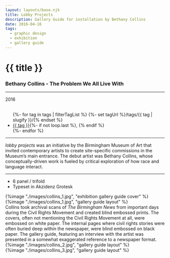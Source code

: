 ```yaml
---
layout: layouts/base.njk
title: Lobby Projects
description: Gallery Guide for installation by Bethany Collins
date: 2016-04-16
tags:
  - graphic design
  - exhibition
  - gallery guide
---
```


<div class="container">
	<div class="row">
		<div class="col-12 col-12-md col-4-lg">
			<h1>{{ title }}</h1>
            <h3>Bethany Collins - The Problem We All Live With</h3>
			<hr>
			<time>2016</time>
			</br></br>
			<ul class="post-metadata">
				{%- for tag in tags | filterTagList %}
				{%- set tagUrl %}/tags/{{ tag | slugify }}/{% endset %}
				<li><a href="{{ tagUrl }}" class="post-tag">{{ tag }}</a>{%- if not loop.last %}, {% endif %}</li>
				{%- endfor %}
			</ul>
			<hr>
		    	<p><em>lobby projects</em> was an initiative by the Birmingham Museum of Art that invited contemporary artists to create site-specific commissions in the Museum’s main entrance. The debut artist was Bethany Collins, whose conceptually-driven work is fueled by critical exploration of how race and language interact.</p>
			<hr>
            <ul class="post-metadata">
                <li>6 panel / trifold</li>
                <li>Typeset in Akzidenz Grotesk</li>
            </ul>
		</div>
        <div class="col-12 col-12-md col-1-lg"></div>
		<div class="col-12 col-12-md col-6-lg">
			{%image "./images/collins_1.jpg", "exhibition gallery guide cover" %}
		</div>
        <div class="col-12 col-1-md col-1-lg"></div>
	</div>
	<div class="row">
		<div class="col-12 col-12-md col-2-lg"></div>
		<div class="col">
            {%image "./images/collins_1.jpg", "gallery guide layout" %}
			<figcaption>Collins took archival scans of <em>The Birmingham News</em> from important days during the Civil Rights Movement and created blind embossed prints. The covers, often not mentioning the Civil Rights Movement at all, were embossed on white paper. The internal pages where civil rights stories were often buried deep within the newspaper, were blind embossed on black paper. The gallery guide, featuring an interview with the artist was presented in a somewhat exaggerated reference to a newspaper format.</figcaption>
		</div>
		<div class="col">
            {%image "./images/collins_2.jpg", "gallery guide layout" %}
		</div>
		<div class="col">
            {%image "./images/collins_3.jpg", "gallery guide layout" %}
        </div>
    	<div class="col-12 col-12-md col-1-lg"></div>
  	</div>
</div>
